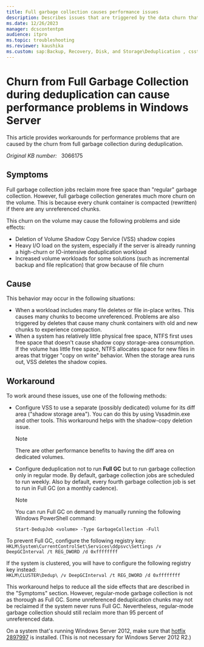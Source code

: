 ```yaml
---
title: Full garbage collection causes performance issues
description: Describes issues that are triggered by the data churn that is associated with full garbage collection jobs in Windows Server. Provides workarounds.
ms.date: 12/26/2023
manager: dcscontentpm
audience: itpro
ms.topic: troubleshooting
ms.reviewer: kaushika
ms.custom: sap:Backup, Recovery, Disk, and Storage\Deduplication , csstroubleshoot
---
```

# Churn from Full Garbage Collection during deduplication can cause performance problems in Windows Server

This article provides workarounds for performance problems that are caused by the churn from full garbage collection during deduplication.

_Original KB number:_ &nbsp; 3066175

## Symptoms

Full garbage collection jobs reclaim more free space than "regular" garbage collection. However, full garbage collection generates much more churn on the volume. This is because every chunk container is compacted (rewritten) if there are any unreferenced chunks.

This churn on the volume may cause the following problems and side effects:

- Deletion of Volume Shadow Copy Service (VSS) shadow copies
- Heavy I/O load on the system, especially if the server is already running a high-churn or IO-intensive deduplication workload
- Increased volume workloads for some solutions (such as incremental backup and file replication) that grow because of file churn

## Cause

This behavior may occur in the following situations:

- When a workload includes many file deletes or file in-place writes. This causes many chunks to become unreferenced. Problems are also triggered by deletes that cause many chunk containers with old and new chunks to experience compaction.
- When a system has relatively little physical free space, NTFS first uses free space that doesn't cause shadow copy storage-area consumption. If the volume has little free space, NTFS allocates space for new files in areas that trigger "copy on write" behavior. When the storage area runs out, VSS deletes the shadow copies.

## Workaround

To work around these issues, use one of the following methods:

- Configure VSS to use a separate (possibly dedicated) volume for its diff area ("shadow storage area"). You can do this by using Vssadmin.exe and other tools. This workaround helps with the shadow-copy deletion issue.

    > [!NOTE]
    > There are other performance benefits to having the diff area on dedicated volumes.  

- Configure deduplication not to run **Full GC**  but to run garbage collection only in regular mode. By default, garbage collection jobs are scheduled to run weekly. Also by default, every fourth garbage collection job is set to run in Full GC (on a monthly cadence).

    > [!NOTE]
    > You can run Full GC on demand by manually running the following Windows PowerShell command:  
    >
    > `Start-DedupJob <volume> -Type GarbageCollection -Full`  

To prevent Full GC, configure the following registry key:  
 `HKLM\System\CurrentControlSet\Services\ddpsvc\Settings /v DeepGCInterval /t REG_DWORD /d 0xffffffff`  

If the system is clustered, you will have to configure the following registry key instead:  
 `HKLM\CLUSTER\Dedup\ /v DeepGCInterval /t REG_DWORD /d 0xffffffff`  

This workaround helps to reduce all the side effects that are described in the "Symptoms" section. However, regular-mode garbage collection is not as thorough as Full GC. Some unreferenced deduplication chunks may not be reclaimed if the system never runs Full GC. Nevertheless, regular-mode garbage collection should still reclaim more than 95 percent of unreferenced data.

On a system that's running Windows Server 2012, make sure that [hotfix 2897997](https://support.microsoft.com/help/2897997) is installed. (This is not necessary for Windows Server 2012 R2.)
